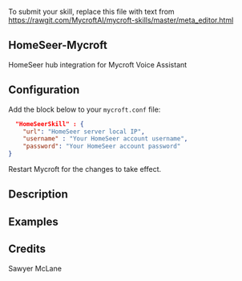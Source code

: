 To submit your skill, replace this file with text from 
https://rawgit.com/MycroftAI/mycroft-skills/master/meta_editor.html


## HomeSeer-Mycroft
HomeSeer hub integration for Mycroft Voice Assistant

## Configuration
Add the block below to your `mycroft.conf` file:

```json
  "HomeSeerSkill" : {
	"url": "HomeSeer server local IP",
	"username" : "Your HomeSeer account username",
	"password": "Your HomeSeer account password"
}
```

Restart Mycroft for the changes to take effect.

## Description 

## Examples 

## Credits 
Sawyer McLane
